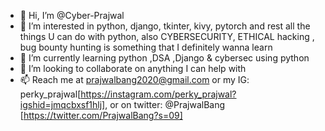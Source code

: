 - 👋 Hi, I’m @Cyber-Prajwal
- 👀 I’m interested in python, django, tkinter, kivy, pytorch and rest all the things U can do with python, also CYBERSECURITY, ETHICAL hacking , bug bounty hunting is something that I definitely wanna learn
- 🌱 I’m currently learning python ,DSA ,Django & cybersec using python 
- 💞️ I’m looking to collaborate on anything I can help with
- 📫 Reach me at prajwalbang2020@gmail.com or my IG: perky_prajwal[https://instagram.com/perky_prajwal?igshid=jmqcbxsf1hlj], or on twitter: @PrajwalBang [https://twitter.com/PrajwalBang?s=09]
<!---
Cyber-Prajwal/Cyber-Prajwal is a ✨ special ✨ repository because its `README.md` (this file) appears on your GitHub profile.
You can click the Preview link to take a look at your changes.
--->
